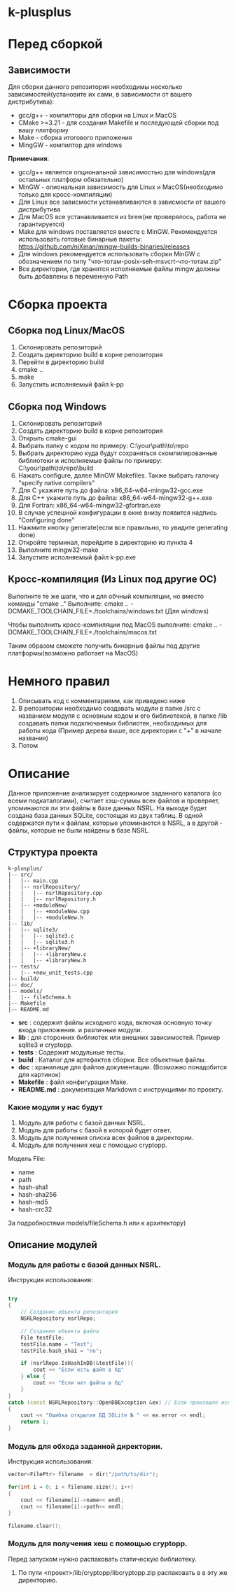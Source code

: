 # k-plusplus

# Перед сборкой
## Зависимости
Для сборки данного репозитория необходимы несколько зависимостей(установите их сами, в зависимости от вашего дистрибутива):
- gcc/g++ - компилторы для сборки на Linux и MacOS
- CMake >=3.21 - для создания Makefile и последующей сборки под вашу платформу
- Make - сборка итогового приложения
- MingGW - компилтор для windows

**Примечания**:
- gcc/g++ является опциональной зависимостью для windows(для остальных платформ обязательно)
- MinGW - опиональная зависимость для Linux и MacOS(необходимо только для кросс-компиляции)
- Для Linux все зависмости устанавливаются в зависмости от вашего дистрибутива
- Для MacOS все устанавливается из brew(не проверялось, работа не гарантируется)
- Make для windows поставляется вместе с MinGW. Рекомендуется использовать готовые бинарные пакеты: https://github.com/niXman/mingw-builds-binaries/releases
- Для windows рекомендуется использовать сборки MinGW с обозначением по типу "что-тотам-posix-seh-msvcrt-что-тотам.zip"
- Все директории, где хранятся исполняемые файлы mingw должны быть добавлены в переменную Path

# Сборка проекта
## Сборка под Linux/MacOS
1) Склонировать репозиторий
2) Создать директорию build в корне репозитория
3) Перейти в директорию build
4) cmake ..
5) make
6) Запустить исполняемый файл k-pp

## Сборка под Windows
1) Склонировать репозиторий
2) Создать директорию build в корне репозитория
3) Открыть cmake-gui
4) Выбрать папку с кодом по примеру: C:\your\path\to\repo
5) Выбрать директорию куда будут сохраняться скомпилированные библиотеки и исполняемые файлы по примеру: C:\your\path\to\repo\build
6) Нажать configure, далее MinGW Makefiles. Также выбрать галочку "specify native compilers"
7) Для С укажите путь до файла: x86_64-w64-mingw32-gcc.exe
8) Для C++ укажите путь до файла: x86_64-w64-mingw32-g++.exe
9) Для Fortran: x86_64-w64-mingw32-gfortran.exe
10) В случае успешной конфигурации в окне внизу появится надпись "Configuring done"
11) Нажмите кнопку generate(если все правильно, то увидите generating done)
12) Откройте терминал, перейдите в директорию из пункта 4
13) Выполните mingw32-make
14) Запустите исполняемый файл k-pp.exe

## Кросс-компиляция (Из Linux под другие ОС)
Выполните те же шаги, что и для обчный компиляции, но вместо команды "cmake .." Выполните: cmake .. -DCMAKE_TOOLCHAIN_FILE=./toolchains/windows.txt (Для windows)

Чтобы выполнить кросс-компиляции под MacOS выполните: 
cmake .. -DCMAKE_TOOLCHAIN_FILE=./toolchains/macos.txt

Таким образом сможете получить бинарные файлы под другие платформы(возможно работает на MacOS)
 

# Немного правил

1. Описывать код с комментариями, как приведено ниже
2. В репозитории необходимо создавать модули в папке /src с названием модуля с основным кодом и его библиотекой, в папке /lib создавать папки подключаемых библиотек, необходимых для работы кода (Пример дерева выше, все директории с "+" в начале названия)
3. Потом

# Описание

Данное приложение анализирует содержимое заданного каталога (со всеми подкаталогами), считает хэш-суммы всех файлов и проверяет, упоминаются ли эти файлы в базе данных NSRL. На выходе будет создана база данных SQLite, состоящая из двух таблиц. В одной содержатся пути к файлам, которые упоминаются в NSRL, а в другой - файлы, которые не были найдены в базе NSRL.

## Структура проекта

```
k-plusplus/
|-- src/
|   |-- main.cpp
|   |-- nsrlRepository/
|   |   |-- nsrlRepository.cpp
|   |   |-- nsrlRepository.h
|   |-- +moduleNew/
|   |   |-- +moduleNew.cpp
|   |   |-- +moduleNew.h
|-- lib/
|   |-- sqlite3/
|   |   |-- sqlite3.c
|   |   |-- sqlite3.h
|   |-- +libraryNew/
|   |   |-- +libraryNew.c
|   |   |-- +libraryNew.h
|-- tests/
|   |-- +new_unit_tests.cpp
|-- build/
|-- doc/
|-- models/
|   |-- fileSchema.h
|-- Makefile
|-- README.md
```

- **src** : содержит файлы исходного кода, включая основную точку входа приложения. и различные модули.
- **lib** : для сторонних библиотек или внешних зависимостей. Пример sqlite3 и cryptopp.
- **tests** : Содержит модульные тесты.
- **build** : Каталог для артефактов сборки. Все объектные файлы.
- **doc** : хранилище для файлов документации. (Возможно понадобится для картинок)
- **Makefile** : файл конфигурации Make.
- **README.md** : документация Markdown с инструкциями по проекту.

### Какие модули у нас будут

1. Модуль для работы с базой данных NSRL.
2. Модуль для работы с базой в которой будет ответ.
3. Модуль для получения списка всех файлов в директории.
4. Модуль для получения хеш с помощью cryptopp.

Модель File:

- name
- path
- hash-sha1
- hash-sha256
- hash-md5
- hash-crc32

За подробностями models/fileSchema.h или к архитектору)

## Описание модулей

### Модуль для работы с базой данных NSRL.

Инструкция использования:

```c++

try
{
    // Создание объекта репозитория
    NSRLRepository nsrlRepo;

    // Создание объекта файла
    File testFile;
    testFile.name = "Test";
    testFile.hash_sha1 = "no";

    if (nsrlRepo.IsHashInDB(&testFile)){
        cout << "Если есть файл в бд"
    } else {
        cout << "Если нет файла в бд"
    }
}
catch (const NSRLRepository::OpenDBException &ex) // Если произошло исключение при открытии БД
{
    cout << "Ошибка открытия БД SQLite № " << ex.error << endl;
    return 1;
}
```

### Модуль для обхода заданной директории.

Инструкция использования:

```c++
vector<FilePtr> filename  = dir("/path/to/dir");

for(int i = 0; i < filename.size(); i++)
{
    cout << filename[i]->name<< endl;
    cout << filename[i]->path<< endl;
}

filename.clear();
```

### Модуль для получения хеш с помощью cryptopp.

Перед запуском нужно распаковать статическую библиотеку.

1. По пути <проект>/lib/cryptopp/libcryptopp.zip распаковать в в эту же директорию.
